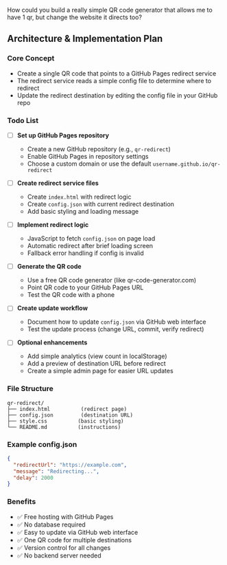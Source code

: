 How could you build a really simple QR code generator that allows me to have 1 qr, but change the website it directs too?

## Architecture & Implementation Plan

### Core Concept
- Create a single QR code that points to a GitHub Pages redirect service
- The redirect service reads a simple config file to determine where to redirect
- Update the redirect destination by editing the config file in your GitHub repo

### Todo List

- [ ] **Set up GitHub Pages repository**
  - Create a new GitHub repository (e.g., `qr-redirect`)
  - Enable GitHub Pages in repository settings
  - Choose a custom domain or use the default `username.github.io/qr-redirect`

- [ ] **Create redirect service files**
  - Create `index.html` with redirect logic
  - Create `config.json` with current redirect destination
  - Add basic styling and loading message

- [ ] **Implement redirect logic**
  - JavaScript to fetch `config.json` on page load
  - Automatic redirect after brief loading screen
  - Fallback error handling if config is invalid

- [ ] **Generate the QR code**
  - Use a free QR code generator (like qr-code-generator.com)
  - Point QR code to your GitHub Pages URL
  - Test the QR code with a phone

- [ ] **Create update workflow**
  - Document how to update `config.json` via GitHub web interface
  - Test the update process (change URL, commit, verify redirect)

- [ ] **Optional enhancements**
  - Add simple analytics (view count in localStorage)
  - Add a preview of destination URL before redirect
  - Create a simple admin page for easier URL updates

### File Structure
```
qr-redirect/
├── index.html          (redirect page)
├── config.json         (destination URL)
├── style.css          (basic styling)
└── README.md          (instructions)
```

### Example config.json
```json
{
  "redirectUrl": "https://example.com",
  "message": "Redirecting...",
  "delay": 2000
}
```

### Benefits
- ✅ Free hosting with GitHub Pages
- ✅ No database required
- ✅ Easy to update via GitHub web interface
- ✅ One QR code for multiple destinations
- ✅ Version control for all changes
- ✅ No backend server needed